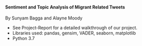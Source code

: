 
#### Sentiment and Topic Analysis of Migrant Related Tweets
By Sunyam Bagga and Alayne Moody

- See Project-Report for a detailed walkthrough of our project.
- Libraries used: pandas, gensim, VADER, seaborn, matplotlib
- Python 3.7
